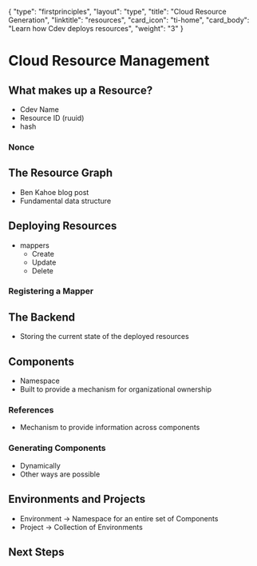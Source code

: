 {
    "type": "firstprinciples",
    "layout": "type",
    "title": "Cloud Resource Generation",
    "linktitle": "resources", 
    "card_icon": "ti-home",
    "card_body": "Learn how Cdev deploys resources",
    "weight": "3"
}

# Cloud Resource Management


## What makes up a Resource?
- Cdev Name
- Resource ID (ruuid)
- hash

### Nonce


## The Resource Graph
- Ben Kahoe blog post
- Fundamental data structure

## Deploying Resources
- mappers
    - Create
    - Update
    - Delete

### Registering a Mapper


## The Backend 
- Storing the current state of the deployed resources


## Components
- Namespace
- Built to provide a mechanism for organizational ownership

### References
- Mechanism to provide information across components


### Generating Components
- Dynamically 
- Other ways are possible


## Environments and Projects
- Environment -> Namespace for an entire set of Components
- Project -> Collection of Environments


## Next Steps

